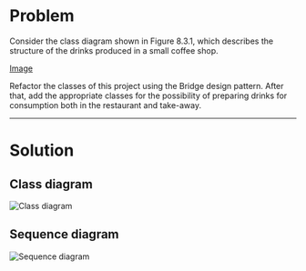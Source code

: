 # Problem
Consider the class diagram shown in Figure 8.3.1, which describes the structure of the drinks produced in a small coffee shop.

[Image](docs/image.png)

Refactor the classes of this project using the Bridge design pattern. After that, add the appropriate classes for the possibility of preparing drinks for consumption both in the restaurant and take-away.

---
# Solution
## Class diagram
![Class diagram](./docs/1.svg)
## Sequence diagram
![Sequence diagram](./docs/2.svg)